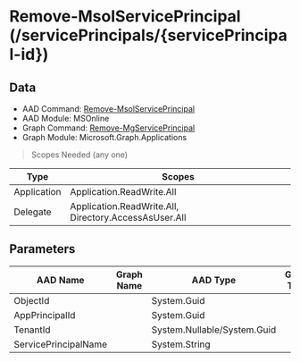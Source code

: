 # Remove-MsolServicePrincipal (/servicePrincipals/{servicePrincipal-id})

## Data

+ AAD Command: [Remove-MsolServicePrincipal](https://docs.microsoft.com/en-us/powershell/module/MSOnline/Remove-MsolServicePrincipal)
+ AAD Module: MSOnline
+ Graph Command: [Remove-MgServicePrincipal](https://docs.microsoft.com/en-us/powershell/module/Microsoft.Graph.Applications/Remove-MgServicePrincipal)
+ Graph Module: Microsoft.Graph.Applications

> Scopes Needed (any one)

|Type|Scopes|
|---|---|
|Application|Application.ReadWrite.All|
|Delegate|Application.ReadWrite.All, Directory.AccessAsUser.All|

## Parameters

|AAD Name|Graph Name|AAD Type|Graph Type|Infos|
|---|---|---|---|---|
|ObjectId||System.Guid|||
|AppPrincipalId||System.Guid|||
|TenantId||System.Nullable/System.Guid|||
|ServicePrincipalName||System.String|||

